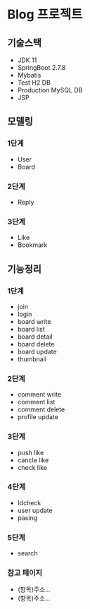 # Blog 프로젝트

## 기술스택
- JDK 11
- SpringBoot 2.7.8
- Mybatis
- Test H2 DB
- Production MySQL DB
- JSP

## 모델링
### 1단계
- User
- Board
### 2단계
- Reply
### 3단계
- Like
- Bookmark

## 기능정리
### 1단계
- join
- login
- board write
- board list
- board detail
- board delete
- board update
- thumbnail
### 2단계
- comment write
- comment list
- comment delete
- profile update
### 3단계
- push like
- cancle like
- check like
### 4단계
- Idcheck
- user update
- pasing
### 5단계
- search

### 참고 페이지
- (항목)주소...
- (항목)주소...